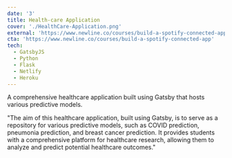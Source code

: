 ```yaml
---
date: '3'
title: Health-care Application
cover: './HealthCare-Application.png'
external: 'https://www.newline.co/courses/build-a-spotify-connected-app'
cta: 'https://www.newline.co/courses/build-a-spotify-connected-app'
tech:
  - GatsbyJS
  - Python
  - Flask
  - Netlify
  - Heroku
---
```


A comprehensive healthcare application built using Gatsby that hosts various predictive models.

"The aim of this healthcare application, built using Gatsby, is to serve as a repository for various predictive models, such as COVID prediction, pneumonia prediction, and breast cancer prediction. It provides students with a comprehensive platform for healthcare research, allowing them to analyze and predict potential healthcare outcomes."
